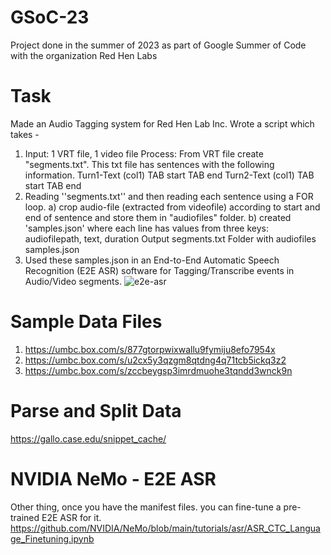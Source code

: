 # GSoC-23
Project done in the summer of 2023 as part of Google Summer of Code with the organization Red Hen Labs

# Task
Made an Audio Tagging system for Red Hen Lab Inc. Wrote a script which takes - 
1. Input: 1 VRT file, 1 video file 
Process: From VRT file create "segments.txt".  This txt file has sentences with the following information. 
Turn1-Text (col1) TAB start TAB end
Turn2-Text (col1) TAB start TAB end 
2. Reading  ''segments.txt'' and then reading each sentence using a FOR loop. 
a) crop audio-file (extracted from videofile) according to start and end of sentence and store them in "audiofiles" folder. 
b) created 'samples.json' where each line has values from three keys: audiofilepath, text, duration Output segments.txt Folder with audiofiles samples.json
3. Used these samples.json in an End-to-End Automatic Speech Recognition (E2E ASR) software for Tagging/Transcribe events in Audio/Video segments.
![e2e-asr](https://github.com/aayushkumarjvs/GSoC-23/assets/26484401/1705d0e8-b433-4c3d-976e-db9d933607bd)


# Sample Data Files
1. https://umbc.box.com/s/877gtorpwixwallu9fymiju8efo7954x
2. https://umbc.box.com/s/u2cx5y3qzgm8qtdng4q71tcb5ickq3z2
3. https://umbc.box.com/s/zccbeygsp3imrdmuohe3tqndd3wnck9n
# Parse and Split Data
https://gallo.case.edu/snippet_cache/ 

# NVIDIA NeMo - E2E ASR 
Other thing, once you have the manifest files. you can fine-tune a pre-trained E2E ASR for it.
https://github.com/NVIDIA/NeMo/blob/main/tutorials/asr/ASR_CTC_Language_Finetuning.ipynb 
